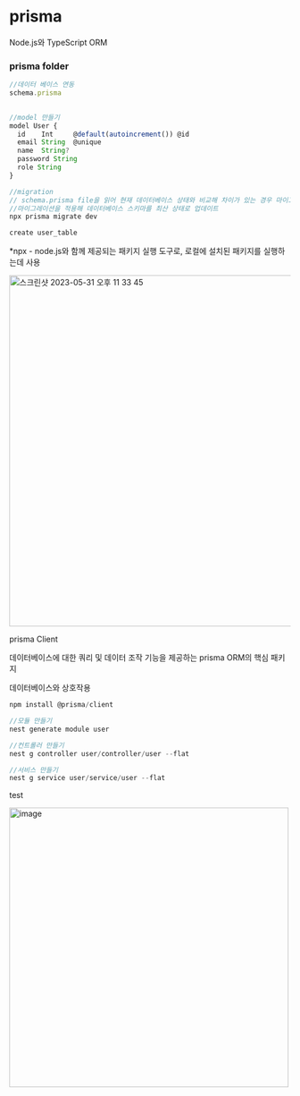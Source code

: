 # prisma

Node.js와 TypeScript ORM

### prisma folder

```jsx
//데이터 베이스 연동
schema.prisma 
 

//model 만들기
model User {
  id    Int     @default(autoincrement()) @id
  email String  @unique
  name  String?
  password String
  role String
}

//migration 
// schema.prisma file을 읽어 현재 데이터베이스 상태와 비교해 차이가 있는 경우 마이그레이션 파일을 생성 
//마이그레이션을 적용해 데이터베이스 스키마를 최산 상태로 업데이트
npx prisma migrate dev

create user_table
```

*npx - node.js와 함께 제공되는 패키지 실행 도구로, 로컬에 설치된 패키지를 실행하는데 사용

<img width="628" alt="스크린샷 2023-05-31 오후 11 33 45" src="https://github.com/HYO00/TIL/assets/79884004/3ea53f90-fb5d-4927-9d92-a835554406be">

prisma Client

데이터베이스에 대한 쿼리 및 데이터 조작 기능을 제공하는 prisma ORM의 핵심 패키지

데이터베이스와 상호작용 

```jsx
npm install @prisma/client

//모듈 만들기
nest generate module user

//컨트롤러 만들기
nest g controller user/controller/user --flat

//서비스 만들기 
nest g service user/service/user --flat
```
test

<img width="500" alt="image" src="https://github.com/HYO00/TIL/assets/79884004/58b750af-0d20-4583-9685-9101e5620e6e">
